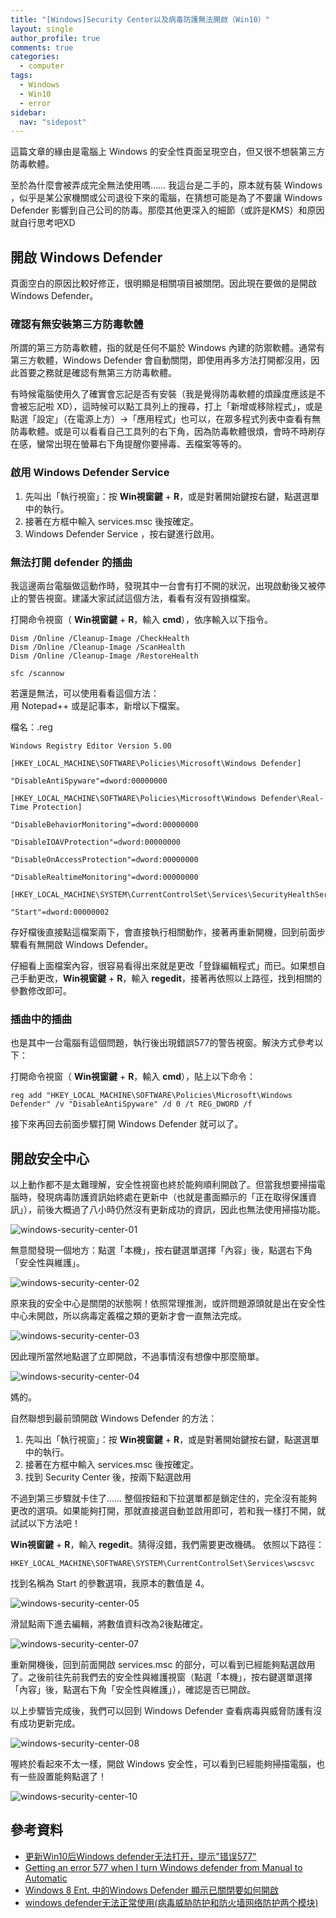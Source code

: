 ```yaml
---
title: "[Windows]Security Center以及病毒防護無法開啟（Win10）"
layout: single
author_profile: true
comments: true
categories:
  - computer
tags:
  - Windows
  - Win10
  - error
sidebar:
  nav: "sidepost"
---
```

這篇文章的緣由是電腦上 Windows 的安全性頁面呈現空白，但又很不想裝第三方防毒軟體。

至於為什麼會被弄成完全無法使用嗎…… 我這台是二手的，原本就有裝 Windows ，似乎是某公家機關或公司退役下來的電腦，在猜想可能是為了不要讓 Windows Defender 影響到自己公司的防毒。那麼其他更深入的細節（或許是KMS）和原因就自行思考吧XD

## 開啟 Windows Defender

頁面空白的原因比較好修正，很明顯是相關項目被關閉。因此現在要做的是開啟 Windows Defender。

### 確認有無安裝第三方防毒軟體

所謂的第三方防毒軟體，指的就是任何不屬於 Windows 內建的防禦軟體。通常有第三方軟體，Windows Defender 會自動關閉，即使用再多方法打開都沒用，因此首要之務就是確認有無第三方防毒軟體。

有時候電腦使用久了確實會忘記是否有安裝（我是覺得防毒軟體的煩躁度應該是不會被忘記啦 XD），這時候可以點工具列上的搜尋，打上「新增或移除程式」，或是點選「設定」（在電源上方）→「應用程式」也可以，在眾多程式列表中查看有無防毒軟體。或是可以看看自己工具列的右下角，因為防毒軟體很煩，會時不時刷存在感，蠻常出現在螢幕右下角提醒你要掃毒、丟檔案等等的。

### 啟用 Windows Defender Service

1. 先叫出「執行視窗」：按 **Win視窗鍵** + **R**，或是對著開始鍵按右鍵，點選選單中的執行。
2. 接著在方框中輸入 services.msc 後按確定。
3.  Windows Defender Service ，按右鍵進行啟用。

### 無法打開 defender 的插曲

我這邊兩台電腦做這動作時，發現其中一台會有打不開的狀況，出現啟動後又被停止的警告視窗。建議大家試試這個方法，看看有沒有毀損檔案。

打開命令視窗（ **Win視窗鍵** + **R**，輸入 **cmd**），依序輸入以下指令。　

```
Dism /Online /Cleanup-Image /CheckHealth
Dism /Online /Cleanup-Image /ScanHealth
Dism /Online /Cleanup-Image /RestoreHealth

sfc /scannow
```

若還是無法，可以使用看看這個方法：  
用 Notepad++ 或是記事本，新增以下檔案。

檔名：.reg
```
Windows Registry Editor Version 5.00

[HKEY_LOCAL_MACHINE\SOFTWARE\Policies\Microsoft\Windows Defender]

"DisableAntiSpyware"=dword:00000000

[HKEY_LOCAL_MACHINE\SOFTWARE\Policies\Microsoft\Windows Defender\Real-Time Protection]

"DisableBehaviorMonitoring"=dword:00000000

"DisableIOAVProtection"=dword:00000000

"DisableOnAccessProtection"=dword:00000000

"DisableRealtimeMonitoring"=dword:00000000

[HKEY_LOCAL_MACHINE\SYSTEM\CurrentControlSet\Services\SecurityHealthService]

"Start"=dword:00000002
```
存好檔後直接點這檔案兩下，會直接執行相關動作，接著再重新開機，回到前面步驟看有無開啟 Windows Defender。

仔細看上面檔案內容，很容易看得出來就是更改「登錄編輯程式」而已。如果想自己手動更改，**Win視窗鍵** + **R**，輸入 **regedit**，接著再依照以上路徑，找到相關的參數修改即可。

### 插曲中的插曲

也是其中一台電腦有這個問題，執行後出現錯誤577的警告視窗。解決方式參考以下：

打開命令視窗（ **Win視窗鍵** + **R**，輸入 **cmd**），貼上以下命令：

```
reg add "HKEY_LOCAL_MACHINE\SOFTWARE\Policies\Microsoft\Windows Defender" /v "DisableAntiSpyware" /d 0 /t REG_DWORD /f
```
接下來再回去前面步驟打開 Windows Defender 就可以了。

## 開啟安全中心

以上動作都不是太難理解，安全性視窗也終於能夠順利開啟了。但當我想要掃描電腦時，發現病毒防護資訊始終處在更新中（也就是畫面顯示的「正在取得保護資訊」），前後大概過了八小時仍然沒有更新成功的資訊，因此也無法使用掃描功能。

![windows-security-center-01](https://i.imgur.com/VxIwqif.jpg)

無意間發現一個地方：點選「本機」，按右鍵選單選擇「內容」後，點選右下角「安全性與維護」。

![windows-security-center-02](https://i.imgur.com/vJJwOZB.jpg)

原來我的安全中心是關閉的狀態啊！依照常理推測，或許問題源頭就是出在安全性中心未開啟，所以病毒定義檔之類的更新才會一直無法完成。

![windows-security-center-03](https://i.imgur.com/cTS335n.jpg)

因此理所當然地點選了立即開啟，不過事情沒有想像中那麼簡單。

![windows-security-center-04](https://i.imgur.com/oOxSPDq.jpg)

媽的。

自然聯想到最前頭開啟 Windows Defender 的方法：

1. 先叫出「執行視窗」：按 **Win視窗鍵** + **R**，或是對著開始鍵按右鍵，點選選單中的執行。
2. 接著在方框中輸入 services.msc 後按確定。
3. 找到 Security Center 後，按兩下點選啟用

不過到第三步驟就卡住了…… 整個按鈕和下拉選單都是鎖定住的，完全沒有能夠更改的選項。如果能夠打開，那就直接選自動並啟用即可，若和我一樣打不開，就試試以下方法吧！

**Win視窗鍵** + **R**，輸入 **regedit**。猜得沒錯，我們需要更改機碼。
依照以下路徑：
```
HKEY_LOCAL_MACHINE\SOFTWARE\SYSTEM\CurrentControlSet\Services\wscsvc
```
找到名稱為 Start 的參數選項，我原本的數值是 4。

![windows-security-center-05](https://i.imgur.com/nwKUoJF.jpg)

滑鼠點兩下進去編輯，將數值資料改為2後點確定。

![windows-security-center-07](https://i.imgur.com/MP9flRX.jpg)


重新開機後，回到前面開啟 services.msc 的部分，可以看到已經能夠點選啟用了。之後前往先前我們去的安全性與維護視窗（點選「本機」，按右鍵選單選擇「內容」後，點選右下角「安全性與維護」），確認是否已開啟。

以上步驟皆完成後，我們可以回到 Windows Defender 查看病毒與威脅防護有沒有成功更新完成。

![windows-security-center-08](https://i.imgur.com/tRVgvnW.jpg)

喔終於看起來不太一樣，開啟 Windows 安全性，可以看到已經能夠掃描電腦，也有一些設置能夠點選了！

![windows-security-center-10](https://i.imgur.com/sWpu9p9.jpg)

## 參考資料
* [更新Win10后Windows defender无法打开，提示"错误577"](https://answers.microsoft.com/zh-hans/protect/forum/protect_defender-protect_start-windows_other/%E6%9B%B4%E6%96%B0win10%E5%90%8Ewindows/f4196340-5606-4c5f-b587-383d86e849a9?page=2)
* [Getting an error 577 when I turn Windows defender from Manual to Automatic](https://answers.microsoft.com/en-us/protect/forum/protect_defender-protect_scanning-windows_8/getting-an-error-577-when-i-turn-windows-defender/fb2d4a5b-c578-4217-9f02-f30d28e2ca24)
* [Windows 8 Ent. 中的Windows Defender 顯示已關閉要如何開啟](https://answers.microsoft.com/zh-hant/windows/forum/windows_8-security/windows-8-ent-%E4%B8%AD%E7%9A%84windows-defender/c0273361-0747-4767-ab51-52a9f99401dc?msgId=6c11cc7a-f1ad-435f-8b4e-3c64341037a5)
* [windows defender无法正常使用(病毒威胁防护和防火墙网络防护两个模块)](https://answers.microsoft.com/zh-hans/protect/forum/protect_defender-protect_updating-windows_10/windows/72ed7685-62d3-41a1-a3ea-0a39b11a9022)